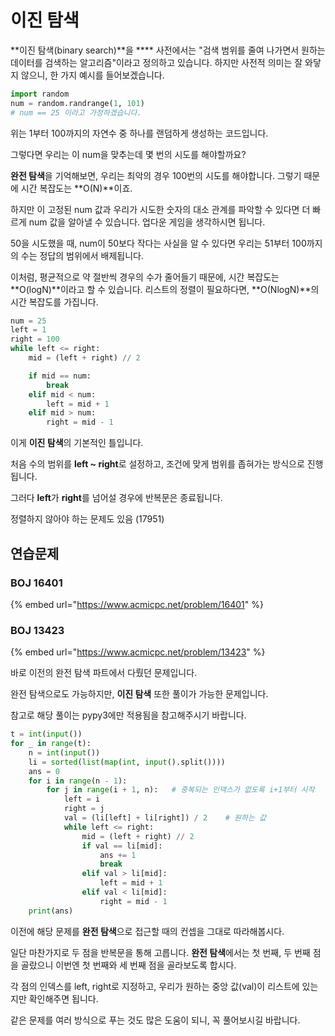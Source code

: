# 이진 탐색

**이진 탐색(binary search)**을 **** 사전에서는 "검색 범위를 줄여 나가면서 원하는 데이터를 검색하는 알고리즘"이라고 정의하고 있습니다. 하지만 사전적 의미는 잘 와닿지 않으니, 한 가지 예시를 들어보겠습니다.

```python
import random
num = random.randrange(1, 101)
# num == 25 이라고 가정하겠습니다.
```

위는 1부터 100까지의 자연수 중 하나를 랜덤하게 생성하는 코드입니다.

그렇다면 우리는 이 num을 맞추는데 몇 번의 시도를 해야할까요?

**완전 탐색**을 기억해보면, 우리는 최악의 경우 100번의 시도를 해야합니다. 그렇기 때문에 시간 복잡도는 **O(N)**이죠.

하지만 이 고정된 num 값과 우리가 시도한 숫자의 대소 관계를 파악할 수 있다면 더 빠르게 num 값을 알아낼 수 있습니다. 업다운 게임을 생각하시면 됩니다.

50을 시도했을 때, num이 50보다 작다는 사실을 알 수 있다면 우리는 51부터 100까지의 수는 정답의 범위에서 배제됩니다.

이처럼, 평균적으로 약 절반씩 경우의 수가 줄어들기 때문에, 시간 복잡도는 **O(logN)**이라고 할 수 있습니다. 리스트의 정렬이 필요하다면, **O(NlogN)**의 시간 복잡도를 가집니다.



```python
num = 25
left = 1
right = 100
while left <= right:
    mid = (left + right) // 2

    if mid == num:
        break
    elif mid < num:
        left = mid + 1
    elif mid > num:
        right = mid - 1
```

이게 **이진 탐색**의 기본적인 틀입니다.&#x20;

처음 수의 범위를 **left \~ right**로 설정하고, 조건에 맞게 범위를 좁혀가는 방식으로 진행됩니다.

그러다 **left**가 **right**를 넘어설 경우에 반복문은 종료됩니다.





정렬하지 않아야 하는 문제도 있음 (17951)





## 연습문제

### BOJ 16401

{% embed url="https://www.acmicpc.net/problem/16401" %}









### BOJ 13423

{% embed url="https://www.acmicpc.net/problem/13423" %}

바로 이전의 완전 탐색 파트에서 다뤘던 문제입니다.

완전 탐색으로도 가능하지만, **이진 탐색** 또한 풀이가 가능한 문제입니다.

참고로 해당 풀이는 pypy3에만 적용됨을 참고해주시기 바랍니다.

```python
t = int(input())
for _ in range(t):
    n = int(input())
    li = sorted(list(map(int, input().split())))
    ans = 0
    for i in range(n - 1):
        for j in range(i + 1, n):   # 중복되는 인덱스가 없도록 i+1부터 시작
            left = i
            right = j
            val = (li[left] + li[right]) / 2    # 원하는 값
            while left <= right:
                mid = (left + right) // 2
                if val == li[mid]:
                    ans += 1
                    break
                elif val > li[mid]:
                    left = mid + 1
                elif val < li[mid]:
                    right = mid - 1
    print(ans)
```

이전에 해당 문제를 **완전 탐색**으로 접근할 때의 컨셉을 그대로 따라해봅시다.

일단 마찬가지로 두 점을 반복문을 통해 고릅니다. **완전 탐색**에서는 첫 번째, 두 번째 점을 골랐으니 이번엔 첫 번째와 세 번째 점을 골라보도록 합시다.&#x20;

각 점의 인덱스를 left, right로 지정하고, 우리가 원하는 중앙 값(val)이 리스트에 있는지만 확인해주면 됩니다.



같은 문제를 여러 방식으로 푸는 것도 많은 도움이 되니, 꼭 풀어보시길 바랍니다.







